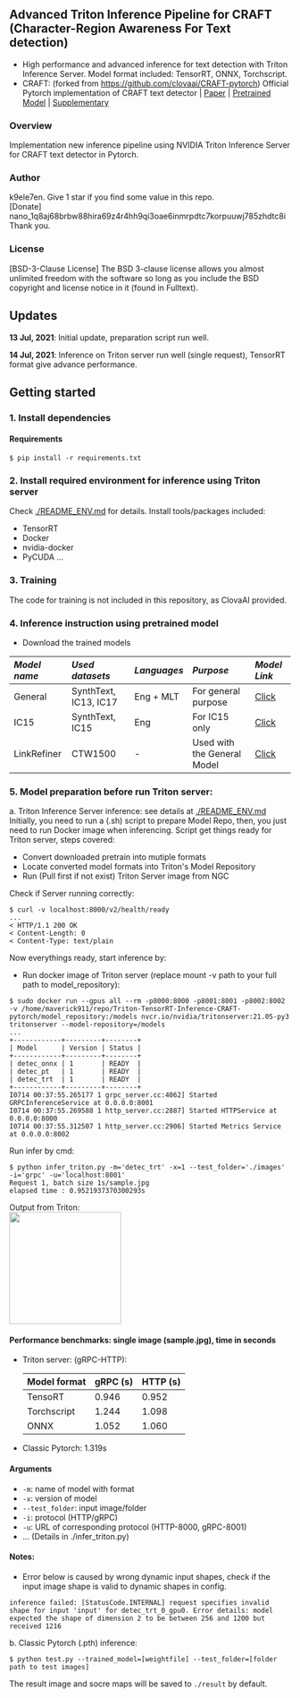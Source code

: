 ## Advanced Triton Inference Pipeline for CRAFT (Character-Region Awareness For Text detection)
- High performance and advanced inference for text detection with Triton Inference Server. Model format included: TensorRT, ONNX, Torchscript. <br>
- CRAFT: (forked from https://github.com/clovaai/CRAFT-pytorch)
Official Pytorch implementation of CRAFT text detector | [Paper](https://arxiv.org/abs/1904.01941) | [Pretrained Model](https://drive.google.com/open?id=1Jk4eGD7crsqCCg9C9VjCLkMN3ze8kutZ) | [Supplementary](https://youtu.be/HI8MzpY8KMI)

### Overview
Implementation new inference pipeline using NVIDIA Triton Inference Server for CRAFT text detector in Pytorch.

### Author
k9ele7en. Give 1 star if you find some value in this repo. <br>
[Donate] nano_1q8aj68brbw88hira69z4r4hh9qi3oae6inmrpdtc7korpuuwj785zhdtc8i
Thank you.

### License
[BSD-3-Clause License] The BSD 3-clause license allows you almost unlimited freedom with the software so long as you include the BSD copyright and license notice in it (found in Fulltext). 

## Updates
**13 Jul, 2021**: Initial update, preparation script run well.

**14 Jul, 2021**: Inference on Triton server run well (single request), TensorRT format give advance performance.


## Getting started
### 1. Install dependencies
#### Requirements
```
$ pip install -r requirements.txt
```
### 2. Install required environment for inference using Triton server
Check [./README_ENV.md](./README_ENV.md) for details. Install tools/packages included:
- TensorRT
- Docker
- nvidia-docker
- PyCUDA
...

### 3. Training
The code for training is not included in this repository, as ClovaAI provided.


### 4. Inference instruction using pretrained model
- Download the trained models
 
 *Model name* | *Used datasets* | *Languages* | *Purpose* | *Model Link* |
 | :--- | :--- | :--- | :--- | :--- |
General | SynthText, IC13, IC17 | Eng + MLT | For general purpose | [Click](https://drive.google.com/open?id=1Jk4eGD7crsqCCg9C9VjCLkMN3ze8kutZ)
IC15 | SynthText, IC15 | Eng | For IC15 only | [Click](https://drive.google.com/open?id=1i2R7UIUqmkUtF0jv_3MXTqmQ_9wuAnLf)
LinkRefiner | CTW1500 | - | Used with the General Model | [Click](https://drive.google.com/open?id=1XSaFwBkOaFOdtk4Ane3DFyJGPRw6v5bO)

### 5. Model preparation before run Triton server:
a. Triton Inference Server inference: see details at [./README_ENV.md](./README_ENV.md)<br>
Initially, you need to run a (.sh) script to prepare Model Repo, then, you just need to run Docker image when inferencing.  Script get things ready for Triton server, steps covered:
- Convert downloaded pretrain into mutiple formats
- Locate converted model formats into Triton's Model Repository
- Run (Pull first if not exist) Triton Server image from NGC

Check if Server running correctly:
```
$ curl -v localhost:8000/v2/health/ready
...
< HTTP/1.1 200 OK
< Content-Length: 0
< Content-Type: text/plain
```

Now everythings ready, start inference by:
- Run docker image of Triton server (replace mount -v path to your full path to model_repository):
```
$ sudo docker run --gpus all --rm -p8000:8000 -p8001:8001 -p8002:8002 -v /home/maverick911/repo/Triton-TensorRT-Inference-CRAFT-pytorch/model_repository:/models nvcr.io/nvidia/tritonserver:21.05-py3 tritonserver --model-repository=/models
...
+------------+---------+--------+
| Model      | Version | Status |
+------------+---------+--------+
| detec_onnx | 1       | READY  |
| detec_pt   | 1       | READY  |
| detec_trt  | 1       | READY  |
+------------+---------+--------+
I0714 00:37:55.265177 1 grpc_server.cc:4062] Started GRPCInferenceService at 0.0.0.0:8001
I0714 00:37:55.269588 1 http_server.cc:2887] Started HTTPService at 0.0.0.0:8000
I0714 00:37:55.312507 1 http_server.cc:2906] Started Metrics Service at 0.0.0.0:8002
```
Run infer by cmd: 
```
$ python infer_triton.py -m='detec_trt' -x=1 --test_folder='./images' -i='grpc' -u='localhost:8001'
Request 1, batch size 1s/sample.jpg
elapsed time : 0.9521937370300293s
```
Output from Triton: <br>
    <img src="./result/res_sample_triton.jpg" width="200">

#### Performance benchmarks: single image (sample.jpg), time in seconds
- Triton server: (gRPC-HTTP): <br>

    | Model format| gRPC (s)| HTTP (s) |
    |-------------|---------|----------|
    | TensoRT     | 0.946   | 0.952    |
    | Torchscript | 1.244   | 1.098    |
    | ONNX        | 1.052   | 1.060    |

- Classic Pytorch: 1.319s

#### Arguments
* `-m`: name of model with format
* `-x`: version of model
* `--test_folder`: input image/folder
* `-i`: protocol (HTTP/gRPC)
* `-u`: URL of corresponding protocol (HTTP-8000, gRPC-8001)
* ... (Details in ./infer_triton.py)

#### Notes:
- Error below is caused by wrong dynamic input shapes, check if the input image shape is valid to dynamic shapes in config.
```
inference failed: [StatusCode.INTERNAL] request specifies invalid shape for input 'input' for detec_trt_0_gpu0. Error details: model expected the shape of dimension 2 to be between 256 and 1200 but received 1216
```
b. Classic Pytorch (.pth) inference:
```
$ python test.py --trained_model=[weightfile] --test_folder=[folder path to test images]
```

The result image and socre maps will be saved to `./result` by default.
